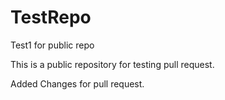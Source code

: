 # TestRepo
Test1 for public repo

This is a public repository for testing pull request.

Added Changes for pull request.
